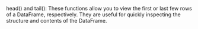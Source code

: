 head() and tail(): These functions allow you to view the first or last few rows of a DataFrame, respectively. 
They are useful for quickly inspecting the structure and contents of the DataFrame.
